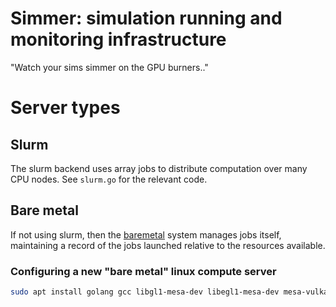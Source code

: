 # Simmer: simulation running and monitoring infrastructure

"Watch your sims simmer on the GPU burners.."

# Server types

## Slurm

The slurm backend uses array jobs to distribute computation over many CPU nodes. See `slurm.go` for the relevant code.

## Bare metal

If not using slurm, then the [baremetal](../baremetal) system manages jobs itself, maintaining a record of the jobs launched relative to the resources available.

### Configuring a new "bare metal" linux compute server

```sh
sudo apt install golang gcc libgl1-mesa-dev libegl1-mesa-dev mesa-vulkan-drivers xorg-dev vulkan-tools nvidia-driver-565-server nvidia-utils-565-server
```


